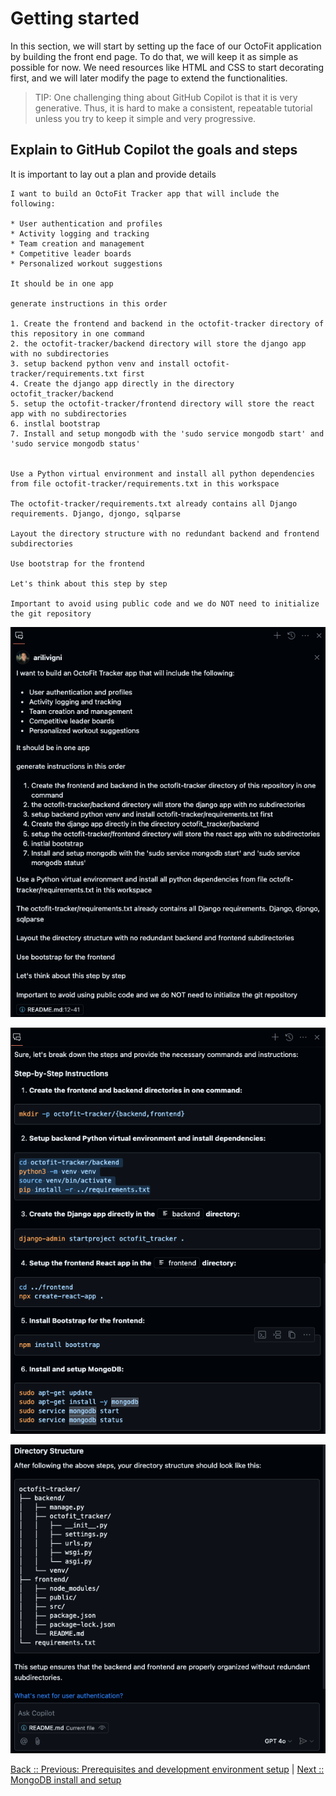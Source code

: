 # Getting started

In this section, we will start by setting up the face of our OctoFit application by building the front end page. To do that, we will keep it as simple as possible for now. We need resources like HTML and CSS to start decorating first, and we will later modify the page to extend the functionalities.

> TIP: One challenging thing about GitHub Copilot is that it is very generative. Thus, it is hard to make a consistent, repeatable tutorial unless you try to keep it simple and very progressive.

## Explain to GitHub Copilot the goals and steps

It is important to lay out a plan and provide details 

```text
I want to build an OctoFit Tracker app that will include the following:

* User authentication and profiles
* Activity logging and tracking
* Team creation and management
* Competitive leader boards
* Personalized workout suggestions

It should be in one app

generate instructions in this order

1. Create the frontend and backend in the octofit-tracker directory of this repository in one command
2. the octofit-tracker/backend directory will store the django app with no subdirectories
3. setup backend python venv and install octofit-tracker/requirements.txt first
4. Create the django app directly in the directory octofit_tracker/backend
5. setup the octofit-tracker/frontend directory will store the react app with no subdirectories
6. instlal bootstrap
7. Install and setup mongodb with the 'sudo service mongodb start' and 'sudo service mongodb status'
 

Use a Python virtual environment and install all python dependencies from file octofit-tracker/requirements.txt in this workspace

The octofit-tracker/requirements.txt already contains all Django requirements. Django, djongo, sqlparse

Layout the directory structure with no redundant backend and frontend subdirectories

Use bootstrap for the frontend

Let's think about this step by step

Important to avoid using public code and we do NOT need to initialize the git repository
```

![create project plan](./3_1_AskCopilotProjectCreation.png)

![step by step](./3_2_StepByStep.png)

![octofit-tracker app directory tree](./3_3_OctoFitTrackerDirTree.png)

[Back :: Previous: Prerequisites and development environment setup](../2_Prerequisites) | [Next :: MongoDB install and setup](../4_BackendSettingsPopulateData)
